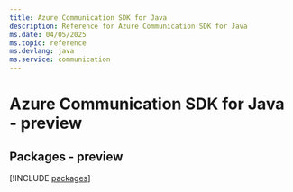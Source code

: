 ```yaml
---
title: Azure Communication SDK for Java
description: Reference for Azure Communication SDK for Java
ms.date: 04/05/2025
ms.topic: reference
ms.devlang: java
ms.service: communication
---
```

# Azure Communication SDK for Java - preview
## Packages - preview
[!INCLUDE [packages](communication-index.md)]
